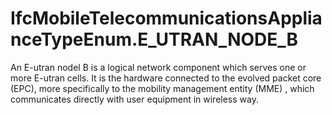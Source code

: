 IfcMobileTelecommunicationsApplianceTypeEnum.E_UTRAN_NODE_B
===========================================================
An E-utran nodel B is a logical network component which serves one or more
E-utran cells. It is the hardware connected to the evolved packet core (EPC),
more specifically to the mobility management entity (MME) , which communicates
directly with user equipment in wireless way.  


